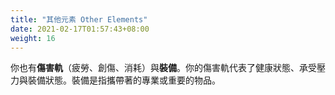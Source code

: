 ```yaml
---
title: "其他元素 Other Elements"
date: 2021-02-17T01:57:43+08:00
weight: 16
---
```


你也有**傷害軌**（疲勞、創傷、消耗）與**裝備**。你的傷害軌代表了健康狀態、承受壓力與裝備狀態。裝備是指攜帶著的專業或重要的物品。
